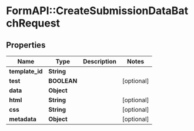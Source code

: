 # FormAPI::CreateSubmissionDataBatchRequest

## Properties
Name | Type | Description | Notes
------------ | ------------- | ------------- | -------------
**template_id** | **String** |  | 
**test** | **BOOLEAN** |  | [optional] 
**data** | **Object** |  | 
**html** | **String** |  | [optional] 
**css** | **String** |  | [optional] 
**metadata** | **Object** |  | [optional] 


